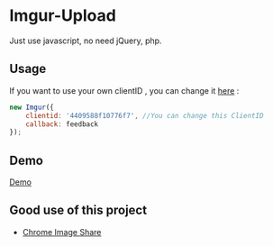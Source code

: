 # Imgur-Upload
Just use javascript, no need jQuery, php.

## Usage
If you want to use your own clientID , you can change it [here](https://github.com/carry0987/Imgur-Upload/blob/master/js/upload.js#L29) :
```javascript
new Imgur({ 
    clientid: '4409588f10776f7', //You can change this ClientID
    callback: feedback 
});
```

## Demo
[Demo](https://carry0987.github.io/Imgur-Upload/)

## Good use of this project
- [Chrome Image Share](https://github.com/superj80820/chrome-image-share)  

